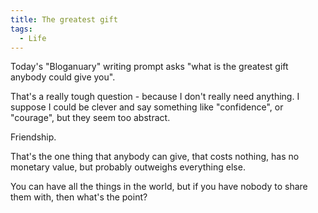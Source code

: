 ```yaml
---
title: The greatest gift
tags:
  - Life
---
```




Today's "Bloganuary" writing prompt asks "what is the greatest gift anybody could give you".


That's a really tough question - because I don't really need anything. I suppose I could be clever and say something like "confidence", or "courage", but they seem too abstract.


Friendship.


That's the one thing that anybody can give, that costs nothing, has no monetary value, but probably outweighs everything else.


You can have all the things in the world, but if you have nobody to share them with, then what's the point?



